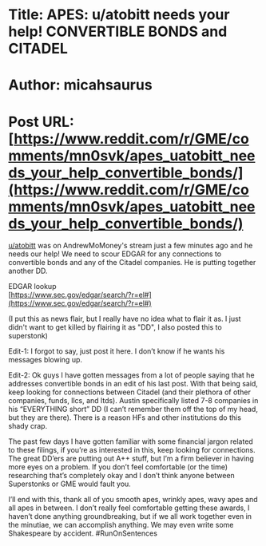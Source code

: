 # Title: APES: u/atobitt needs your help! CONVERTIBLE BONDS and CITADEL
# Author: micahsaurus
# Post URL: [https://www.reddit.com/r/GME/comments/mn0svk/apes_uatobitt_needs_your_help_convertible_bonds/](https://www.reddit.com/r/GME/comments/mn0svk/apes_uatobitt_needs_your_help_convertible_bonds/)


 

[u/atobitt](https://www.reddit.com/u/atobitt/) was on AndrewMoMoney's stream just a few minutes ago and he needs our help! We need to scour EDGAR for any connections to convertible bonds and any of the Citadel companies. He is putting together another DD.

EDGAR lookup  
[https://www.sec.gov/edgar/search/?r=el#](https://www.sec.gov/edgar/search/?r=el#)

(I put this as news flair, but I really have no idea what to flair it as. I just didn't want to get killed by flairing it as "DD", I also posted this to superstonk)

Edit-1: I forgot to say, just post it here. I don’t know if he wants his messages blowing up.

Edit-2: Ok guys I have gotten messages from a lot of people saying that he addresses convertible bonds in an edit of his last post. With that being said, keep looking for connections between Citadel (and their plethora of other companies, funds, llcs, and ltds). Austin specifically listed 7-8 companies in his “EVERYTHING short” DD (I can’t remember them off the top of my head, but they are there). There is a reason HFs and other institutions do this shady crap.

The past few days I have gotten familiar with some financial jargon related to these filings, if you’re as interested in this, keep looking for connections. The great DD’ers are putting out A++ stuff, but I’m a firm believer in having more eyes on a problem. If you don’t feel comfortable (or the time) researching that’s completely okay and I don’t think anyone between Superstonks or GME would fault you. 

I’ll end with this, thank all of you smooth apes, wrinkly apes, wavy apes and all apes in between. I don’t really feel comfortable getting these awards, I haven’t done anything groundbreaking, but if we all work together even in the minutiae, we can accomplish anything. We may even write some Shakespeare by accident. #RunOnSentences